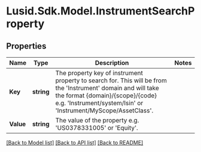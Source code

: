 # Lusid.Sdk.Model.InstrumentSearchProperty
## Properties

Name | Type | Description | Notes
------------ | ------------- | ------------- | -------------
**Key** | **string** | The property key of instrument property to search for. This will be from the &#39;Instrument&#39; domain and will take the format {domain}/{scope}/{code} e.g. &#39;Instrument/system/Isin&#39; or &#39;Instrument/MyScope/AssetClass&#39;. | 
**Value** | **string** | The value of the property e.g. &#39;US0378331005&#39; or &#39;Equity&#39;. | 

[[Back to Model list]](../README.md#documentation-for-models) [[Back to API list]](../README.md#documentation-for-api-endpoints) [[Back to README]](../README.md)

